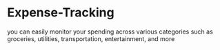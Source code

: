 # Expense-Tracking
you can easily monitor your spending across various categories such as groceries, utilities, transportation, entertainment, and more
